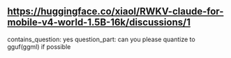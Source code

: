 ## https://huggingface.co/xiaol/RWKV-claude-for-mobile-v4-world-1.5B-16k/discussions/1

contains_question: yes
question_part: can you please quantize to gguf(ggml) if possible